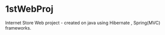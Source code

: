 # 1stWebProj
Internet Store
Web project - created on java using Hibernate , Spring(MVC) frameworks.

